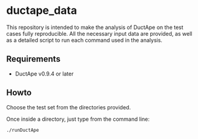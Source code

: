 ductape_data
============

This repository is intended to make the analysis of DuctApe on the test cases fully reproducible.
All the necessary input data are provided, as well as a detailed script to run each command used in the analysis.

Requirements
------------

* DuctApe v0.9.4 or later

Howto
-----

Choose the test set from the directories provided.

Once inside a directory, just type from the command line:

    ./runDuctApe
